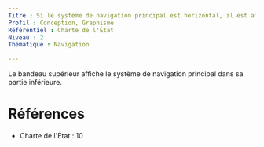 ```yaml
---
Titre : Si le système de navigation principal est horizontal, il est affiché dans la partie inférieure du bandeau supérieur.
Profil : Conception, Graphisme
Référentiel : Charte de l'État
Niveau : 2
Thématique : Navigation

---
```

Le bandeau supérieur affiche le système de navigation principal dans sa partie inférieure.

# Références

*   Charte de l'État : 10